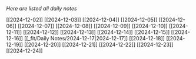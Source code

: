 *Here are listed all daily notes* 

[[2024-12-02]]
[[2024-12-03]]
[[2024-12-04]]
[[2024-12-05]]
[[2024-12-06]]
[[2024-12-07]]
[[2024-12-08]]
[[2024-12-09]]
[[2024-12-10]]
[[2024-12-11]]
[[2024-12-12]]
[[2024-12-13]]
[[2024-12-14]]
[[2024-12-15]]
[[2024-12-16]]
[[_fit/Daily Notes/2024-12-17|2024-12-17]]
[[2024-12-18]]
[[2024-12-19]]
[[2024-12-20]]
[[2024-12-21]]
[[2024-12-22]]
[[2024-12-23]]
[[2024-12-24]]








